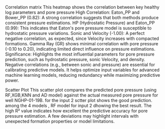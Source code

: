 Correlation matrix
This heatmap shows the correlation between key healthy log parameters and pore pressure 
High Correlation:
Eaton_PP and Bower_PP (0.82): A strong correlation suggests that both methods produce consistent pressure estimations.
HP (Hydrostatic Pressure) and Eaton_PP (0.99): This indicates that Eaton's pore pressure model is susceptible to hydrostatic pressure variations.
Sonic and Velocity (-1.00): A perfect negative correlation, as expected, since Velocity increases with compacted formations.
Gamma Ray (GR) shows minimal correlation with pore pressure (-0.10 to 0.20), indicating limited direct influence on pressure estimations.
Significance:
Highlights the most influential parameters for pore pressure prediction, such as hydrostatic pressure, sonic Velocity, and density.
Negative correlations (e.g., between sonic and pressure) are essential for calibrating predictive models.
It helps optimize input variables for advanced machine learning models, reducing redundancy while maximizing predictive power.

Scatter Plot
This scatter plot compares the predicted pore pressure (using RF,XGB,KNN and AD model) against the actual measured pore pressure for well NGHP-01-19B.
for the input 2 sctter plot shows the good prediction.
among the 4 models , RF model for input 2 dhowing the best result.
The high R² value indicates how excellent the predictive accuracy for pore pressure estimation.
A few deviations may highlight intervals with unexpected formation properties or model limitations.
